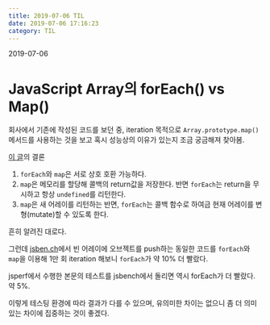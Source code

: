 ```yaml
---
title: 2019-07-06 TIL
date: 2019-07-06 17:16:23
category: TIL
---
```


2019-07-06

# JavaScript Array의 forEach() vs Map()

회사에서 기존에 작성된 코드를 보던 중, iteration 목적으로 `Array.prototype.map()`메서드를 사용하는 것을 보고 혹시 성능상의 이유가 있는지 조금 궁금해져 찾아봄.

[이 글](https://codeburst.io/javascript-map-vs-foreach-f38111822c0f)의 결론

1. `forEach`와 `map`은 서로 상호 호환 가능하다.
2. `map`은 메모리를 할당해 콜백의 return값을 저장한다. 반면 `forEach`는 return을 무시하고 항상 `undefined`를 리턴한다.
3. `map`은 새 어레이를 리턴하는 반면, `forEach`는 콜백 함수로 하여금 현재 어레이를 변형(mutate)할 수 있도록 한다.

흔히 알려진 대로다.



그런데 [jsben.ch](http://jsben.ch/)에서 빈 어레이에 오브젝트를 push하는 동일한 코드를 `forEach`와 `map`을 이용해 1만 회 iteration 해보니 `forEach`가 약 10% 더 빨랐다.

jsperf에서 수행한 본문의 테스트를 jsbench에서 돌리면 역시 forEach가 더 빨랐다. 약 5%.

이렇게 테스팅 환경에 따라 결과가 다를 수 있으며, 유의미한 차이는 없으니 좀 더 의미있는 차이에 집중하는 것이 좋겠다.




